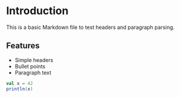 # Introduction

This is a basic Markdown file to test headers and paragraph parsing.

## Features

- Simple headers
- Bullet points
- Paragraph text

```scala
val x = 42
println(x)
```